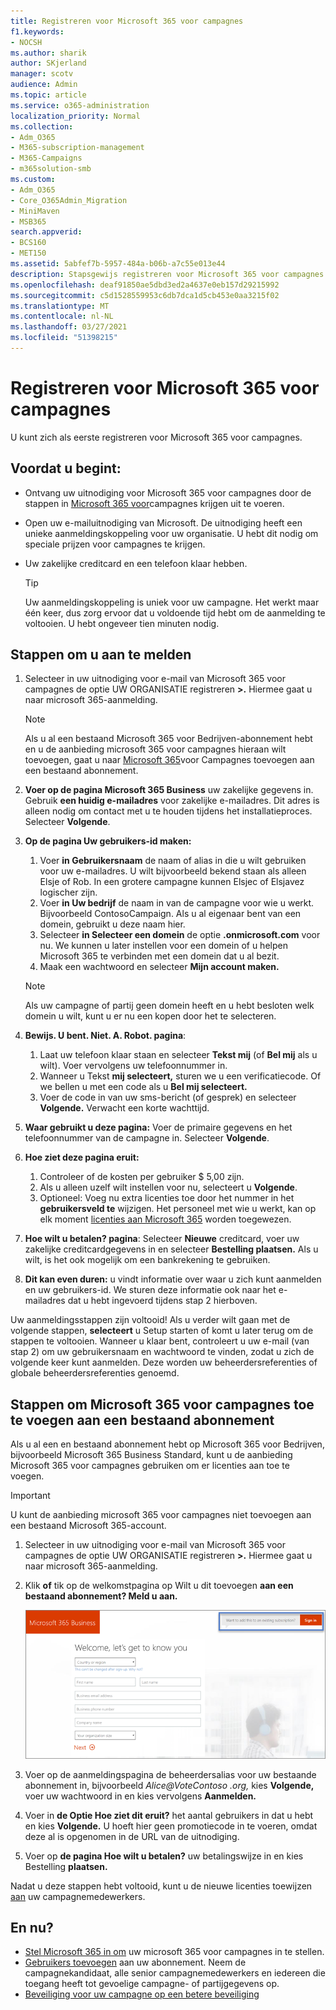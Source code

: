 ```yaml
---
title: Registreren voor Microsoft 365 voor campagnes
f1.keywords:
- NOCSH
ms.author: sharik
author: SKjerland
manager: scotv
audience: Admin
ms.topic: article
ms.service: o365-administration
localization_priority: Normal
ms.collection:
- Adm_O365
- M365-subscription-management
- M365-Campaigns
- m365solution-smb
ms.custom:
- Adm_O365
- Core_O365Admin_Migration
- MiniMaven
- MSB365
search.appverid:
- BCS160
- MET150
ms.assetid: 5abfef7b-5957-484a-b06b-a7c55e013e44
description: Stapsgewijs registreren voor Microsoft 365 voor campagnes. Bescherm uw campagne tegen cyberbeveiligingsdreigingen voor e-mail, gegevens en communicatie.
ms.openlocfilehash: deaf91850ae5dbd3ed2a4637e0eb157d29215992
ms.sourcegitcommit: c5d1528559953c6db7dca1d5cb453e0aa3215f02
ms.translationtype: MT
ms.contentlocale: nl-NL
ms.lasthandoff: 03/27/2021
ms.locfileid: "51398215"
---
```

# <a name="sign-up-for-microsoft-365-for-campaigns"></a>Registreren voor Microsoft 365 voor campagnes 

U kunt zich als eerste registreren voor Microsoft 365 voor campagnes.

## <a name="before-you-start"></a>Voordat u begint:

- Ontvang uw uitnodiging voor Microsoft 365 voor campagnes door de stappen in [Microsoft 365 voor](get-microsoft-365-campaigns.md#get-microsoft-365-for-campaigns)campagnes krijgen uit te voeren.
- Open uw e-mailuitnodiging van Microsoft. De uitnodiging heeft een unieke aanmeldingskoppeling voor uw organisatie. U hebt dit nodig om speciale prijzen voor campagnes te krijgen.
- Uw zakelijke creditcard en een telefoon klaar hebben.

    > [!TIP]
    > Uw aanmeldingskoppeling is uniek voor uw campagne. Het werkt maar één keer, dus zorg ervoor dat u voldoende tijd hebt om de aanmelding te voltooien. U hebt ongeveer tien minuten nodig.

## <a name="steps-to-sign-up"></a>Stappen om u aan te melden

1. Selecteer in uw uitnodiging voor e-mail van Microsoft 365 voor campagnes de optie UW ORGANISATIE registreren **>.** Hiermee gaat u naar microsoft 365-aanmelding.
    > [!NOTE]
    > Als u al een bestaand Microsoft 365 voor Bedrijven-abonnement hebt en u de aanbieding microsoft 365 voor campagnes hieraan wilt toevoegen, gaat u naar [Microsoft 365](#steps-to-add-microsoft-365-for-campaigns-to-an-existing-subscription)voor Campagnes toevoegen aan een bestaand abonnement.
1. **Voer op de pagina Microsoft 365 Business** uw zakelijke gegevens in. Gebruik **een huidig e-mailadres** voor zakelijke e-mailadres. Dit adres is alleen nodig om contact met u te houden tijdens het installatieproces. Selecteer **Volgende**.
1. **Op de pagina Uw gebruikers-id maken:**
    1. Voer **in Gebruikersnaam** de naam of alias in die u wilt gebruiken voor uw e-mailadres. U wilt bijvoorbeeld bekend staan als alleen Elsje of Rob. In een grotere campagne kunnen Elsjec of Elsjavez logischer zijn.
    2. Voer **in Uw bedrijf** de naam in van de campagne voor wie u werkt. Bijvoorbeeld ContosoCampaign. Als u al eigenaar bent van een domein, gebruikt u deze naam hier. 
    3. Selecteer **in Selecteer een domein** de optie **.onmicrosoft.com** voor nu. We kunnen u later instellen voor een domein of u helpen Microsoft 365 te verbinden met een domein dat u al bezit.
    4. Maak een wachtwoord en selecteer **Mijn account maken.**
    > [!NOTE]
    > Als uw campagne of partij geen domein heeft en u hebt besloten welk domein u wilt, kunt u er nu een kopen door het te selecteren.

4. **Bewijs. U bent. Niet. A. Robot. pagina**:
    1. Laat uw telefoon klaar staan en selecteer **Tekst mij** (of **Bel mij** als u wilt). Voer vervolgens uw telefoonnummer in. 
    2. Wanneer u Tekst **mij selecteert,** sturen we u een verificatiecode. Of we bellen u met een code als u **Bel mij selecteert.**
    3. Voer de code in van uw sms-bericht (of gesprek) en selecteer **Volgende.** Verwacht een korte wachttijd. 
5. **Waar gebruikt u deze pagina:** Voer de primaire gegevens en het telefoonnummer van de campagne in. Selecteer **Volgende**.
6. **Hoe ziet deze pagina eruit:**
    1. Controleer of de kosten per gebruiker $ 5,00 zijn. 
    2. Als u alleen uzelf wilt instellen voor nu, selecteert u **Volgende**. 
    3. Optioneel: Voeg nu extra licenties toe door het nummer in het **gebruikersveld te** wijzigen. Het personeel met wie u werkt, kan op elk moment [licenties aan Microsoft 365](../admin/add-users/add-users.md?toc=%2fmicrosoft-365%2fcampaigns%2ftoc.json) worden toegewezen.
7. **Hoe wilt u betalen? pagina**: Selecteer **Nieuwe** creditcard, voer uw zakelijke creditcardgegevens in en selecteer **Bestelling plaatsen.** Als u wilt, is het ook mogelijk om een bankrekening te gebruiken.
8. **Dit kan even duren:** u vindt informatie over waar u zich kunt aanmelden en uw gebruikers-id. We sturen deze informatie ook naar het e-mailadres dat u hebt ingevoerd tijdens stap 2 hierboven.

Uw aanmeldingsstappen zijn voltooid! Als u verder wilt gaan met de volgende stappen, **selecteert** u Setup starten of komt u later terug om de stappen te voltooien. Wanneer u klaar bent, controleert u uw e-mail (van stap 2) om uw gebruikersnaam en wachtwoord te vinden, zodat u zich de volgende keer kunt aanmelden. Deze worden uw beheerdersreferenties of globale beheerdersreferenties genoemd.

## <a name="steps-to-add-microsoft-365-for-campaigns-to-an-existing-subscription"></a>Stappen om Microsoft 365 voor campagnes toe te voegen aan een bestaand abonnement

Als u al een en bestaand abonnement hebt op Microsoft 365 voor Bedrijven, bijvoorbeeld Microsoft 365 Business Standard, kunt u de aanbieding Microsoft 365 voor campagnes gebruiken om er licenties aan toe te voegen.
> [!IMPORTANT]
> U kunt de aanbieding microsoft 365 voor campagnes niet toevoegen aan een bestaand Microsoft 365-account.

1. Selecteer in uw uitnodiging voor e-mail van Microsoft 365 voor campagnes de optie UW ORGANISATIE registreren **>.** Hiermee gaat u naar microsoft 365-aanmelding.
2. Klik **of** tik op de welkomstpagina op Wilt u dit toevoegen **aan een bestaand abonnement? Meld u aan.**
    
    ![Kies Aanmelden in de rechterbovenhoek.](../media/addtoexisting.png)
3. Voer op de aanmeldingspagina de beheerdersalias voor uw bestaande abonnement in, bijvoorbeeld *Alice@VoteContoso <span></span> .org,* kies **Volgende,** voer uw wachtwoord in en kies vervolgens **Aanmelden.**
4. Voer in **de Optie Hoe ziet dit eruit?** het aantal gebruikers in dat u hebt en kies **Volgende.** U hoeft hier geen promotiecode in te voeren, omdat deze al is opgenomen in de URL van de uitnodiging.
5. Voer op **de pagina Hoe wilt u betalen?** uw betalingswijze in en kies Bestelling **plaatsen.**

Nadat u deze stappen hebt voltooid, kunt u de nieuwe licenties toewijzen [aan](../admin/manage/assign-licenses-to-users.md) uw campagnemedewerkers.

## <a name="whats-next"></a>En nu?

- [Stel Microsoft 365 in om](../business/set-up.md?toc=/microsoft-365/campaigns/toc.json) uw microsoft 365 voor campagnes in te stellen.
- [Gebruikers toevoegen](../admin/add-users/add-users.md?toc=%2fmicrosoft-365%2fcampaigns%2ftoc.json) aan uw abonnement. Neem de campagnekandidaat, alle senior campagnemedewerkers en iedereen die toegang heeft tot gevoelige campagne- of partijgegevens op.
- [Beveiliging voor uw campagne op een betere beveiliging](m365-campaigns-security-overview.md)
